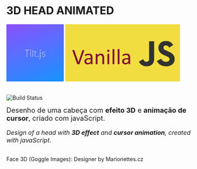 # 3D HEAD ANIMATED

<img src="img\Tilt_js.png" width="150" height="150">
<img src="img\vanilla JS.png" width="300" height="150"><br><br>

![Build Status](https://img.shields.io/badge/created%20in-VS%20Code-blue)<br>

<font size="4">Desenho de uma cabeça com **efeito 3D** e **animação de cursor**, criado com javaScript.</font><br><br>
<font size="3">*Design of a head with **3D effect** and **cursor animation**, created with javaScript.*</font><br><br>

Face 3D (Goggle Images): Designer by <span>Marionettes</span>.cz